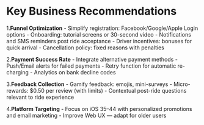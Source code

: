 # Key Business Recommendations

1.**Funnel Optimization**
    - Simplify registration: Facebook/Google/Apple Login options
    - Onboarding: tutorial screens or 30-second video
    - Notifications and SMS reminders post ride acceptance
    - Driver incentives: bonuses for quick arrival
    - Cancellation policy: fixed reasons with penalties

2.**Payment Success Rate**
    - Integrate alternative payment methods
    - Push/Email alerts for failed payments
    - Retry function for automatic re-charging
    - Analytics on bank decline codes

3.**Feedback Collection**
    - Gamify feedback: emojis, mini-surveys
    - Micro-rewards: $0.50 per review (with limits)
    - Contextual post-ride questions relevant to ride experience

4.**Platform Targeting**
    - Focus on iOS 35–44 with personalized promotions and email marketing
    - Improve Web UX — adapt for older users
 
